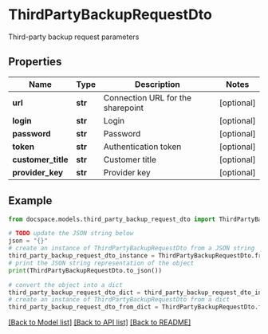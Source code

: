 # ThirdPartyBackupRequestDto

Third-party backup request parameters

## Properties

Name | Type | Description | Notes
------------ | ------------- | ------------- | -------------
**url** | **str** | Connection URL for the sharepoint | [optional] 
**login** | **str** | Login | [optional] 
**password** | **str** | Password | [optional] 
**token** | **str** | Authentication token | [optional] 
**customer_title** | **str** | Customer title | [optional] 
**provider_key** | **str** | Provider key | [optional] 

## Example

```python
from docspace.models.third_party_backup_request_dto import ThirdPartyBackupRequestDto

# TODO update the JSON string below
json = "{}"
# create an instance of ThirdPartyBackupRequestDto from a JSON string
third_party_backup_request_dto_instance = ThirdPartyBackupRequestDto.from_json(json)
# print the JSON string representation of the object
print(ThirdPartyBackupRequestDto.to_json())

# convert the object into a dict
third_party_backup_request_dto_dict = third_party_backup_request_dto_instance.to_dict()
# create an instance of ThirdPartyBackupRequestDto from a dict
third_party_backup_request_dto_from_dict = ThirdPartyBackupRequestDto.from_dict(third_party_backup_request_dto_dict)
```
[[Back to Model list]](../README.md#documentation-for-models) [[Back to API list]](../README.md#documentation-for-api-endpoints) [[Back to README]](../README.md)



